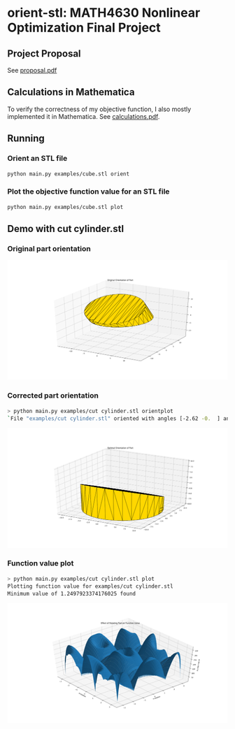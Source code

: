 # orient-stl: MATH4630 Nonlinear Optimization Final Project

## Project Proposal

See [proposal.pdf](proposal.pdf)

## Calculations in Mathematica

To verify the correctness of my objective function, I also mostly implemented it in Mathematica. See [calculations.pdf](calculations.pdf).

## Running

### Orient an STL file

```bash
python main.py examples/cube.stl orient
```

### Plot the objective function value for an STL file

```bash
python main.py examples/cube.stl plot
```

## Demo with cut cylinder.stl

### Original part orientation

![figures/Figure_1.png](figures/Figure_1.png)

### Corrected part orientation

```bash
> python main.py examples/cut cylinder.stl orientplot
`File "examples/cut cylinder.stl" oriented with angles [-2.62 -0.  ] and value 0.12231975793838501 in 586 ms`
```

![figures/Figure_2.png](figures/Figure_2.png)

### Function value plot

```bash
> python main.py examples/cut cylinder.stl plot
Plotting function value for examples/cut cylinder.stl
Minimum value of 1.2497923374176025 found
```

![figures/Figure_3.png](figures/Figure_3.png)

